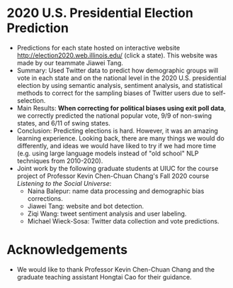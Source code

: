 # 2020 U.S. Presidential Election Prediction
- Predictions for each state hosted on interactive website http://election2020.web.illinois.edu/ (click a state). This website was made by our teammate Jiawei Tang.
- Summary: Used Twitter data to predict how demographic groups will vote in each state and on the national level in the 2020 U.S. presidential election by using semantic analysis, sentiment analysis, and statistical methods to correct for the sampling biases of Twitter users due to self-selection.
- Main Results: **When correcting for political biases using exit poll data**, we correctly predicted the national popular vote, 9/9 of non-swing states, and 6/11 of swing states.
- Conclusion: Predicting elections is hard. However, it was an amazing learning experience. Looking back, there are many things we would do differently, and ideas we would have liked to try if we had more time (e.g. using large language models instead of "old school" NLP techniques from 2010-2020).
- Joint work by the following graduate students at UIUC for the course project of Professor Kevin Chen-Chuan Chang's Fall 2020 course *Listening to the Social Universe*:
  - Naina Balepur: name data processing and demographic bias corrections.
  - Jiawei Tang: website and bot detection.
  - Ziqi Wang: tweet sentiment analysis and user labeling.
  - Michael Wieck-Sosa: Twitter data collection and vote predictions.
# Acknowledgements
- We would like to thank Professor Kevin Chen-Chuan Chang and the graduate teaching assistant Hongtai Cao for their guidance.

